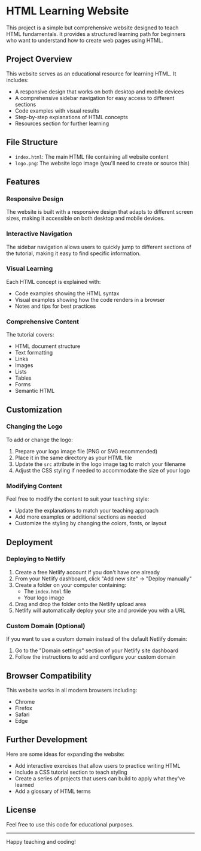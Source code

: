 # HTML Learning Website

This project is a simple but comprehensive website designed to teach HTML fundamentals. It provides a structured learning path for beginners who want to understand how to create web pages using HTML.

## Project Overview

This website serves as an educational resource for learning HTML. It includes:

- A responsive design that works on both desktop and mobile devices
- A comprehensive sidebar navigation for easy access to different sections
- Code examples with visual results
- Step-by-step explanations of HTML concepts
- Resources section for further learning

## File Structure

- `index.html`: The main HTML file containing all website content
- `logo.png`: The website logo image (you'll need to create or source this)

## Features

### Responsive Design
The website is built with a responsive design that adapts to different screen sizes, making it accessible on both desktop and mobile devices.

### Interactive Navigation
The sidebar navigation allows users to quickly jump to different sections of the tutorial, making it easy to find specific information.

### Visual Learning
Each HTML concept is explained with:
- Code examples showing the HTML syntax
- Visual examples showing how the code renders in a browser
- Notes and tips for best practices

### Comprehensive Content
The tutorial covers:
- HTML document structure
- Text formatting
- Links
- Images
- Lists
- Tables
- Forms
- Semantic HTML

## Customization

### Changing the Logo
To add or change the logo:

1. Prepare your logo image file (PNG or SVG recommended)
2. Place it in the same directory as your HTML file
3. Update the `src` attribute in the logo image tag to match your filename
4. Adjust the CSS styling if needed to accommodate the size of your logo

### Modifying Content
Feel free to modify the content to suit your teaching style:

- Update the explanations to match your teaching approach
- Add more examples or additional sections as needed
- Customize the styling by changing the colors, fonts, or layout

## Deployment

### Deploying to Netlify

1. Create a free Netlify account if you don't have one already
2. From your Netlify dashboard, click "Add new site" → "Deploy manually"
3. Create a folder on your computer containing:
   - The `index.html` file
   - Your logo image
4. Drag and drop the folder onto the Netlify upload area
5. Netlify will automatically deploy your site and provide you with a URL

### Custom Domain (Optional)
If you want to use a custom domain instead of the default Netlify domain:

1. Go to the "Domain settings" section of your Netlify site dashboard
2. Follow the instructions to add and configure your custom domain

## Browser Compatibility

This website works in all modern browsers including:
- Chrome
- Firefox
- Safari
- Edge

## Further Development

Here are some ideas for expanding the website:

- Add interactive exercises that allow users to practice writing HTML
- Include a CSS tutorial section to teach styling
- Create a series of projects that users can build to apply what they've learned
- Add a glossary of HTML terms

## License

Feel free to use this code for educational purposes.

---

Happy teaching and coding!
